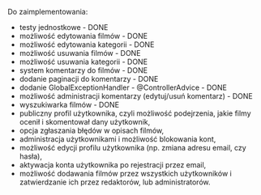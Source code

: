 Do zaimplementowania:

 - testy jednostkowe - DONE
 - możliwość edytowania filmów - DONE
 - możliwość edytowania kategorii - DONE
 - możliwość usuwania filmów - DONE
 - możliwość usuwania kategorii - DONE
 - system komentarzy do filmów - DONE
 - dodanie paginacji do komentarzy - DONE
 - dodanie GlobalExceptionHandler - @ControllerAdvice - DONE
 - możliwość administracji komentarzy (edytuj/usuń komentarz) - DONE
 - wyszukiwarka filmów - DONE
 - publiczny profil użytkownika, czyli możliwość podejrzenia, jakie filmy ocenił i skomentował dany użytkownik,
 - opcja zgłaszania błędów w opisach filmów,
 - administracja użytkownikami i możliwość blokowania kont,
 - możliwość edycji profilu użytkownika (np. zmiana adresu email, czy hasła),
 - aktywacja konta użytkownika po rejestracji przez email,
 - możliwość dodawania filmów przez wszystkich użytkowników i zatwierdzanie ich przez redaktorów, lub administratorów.